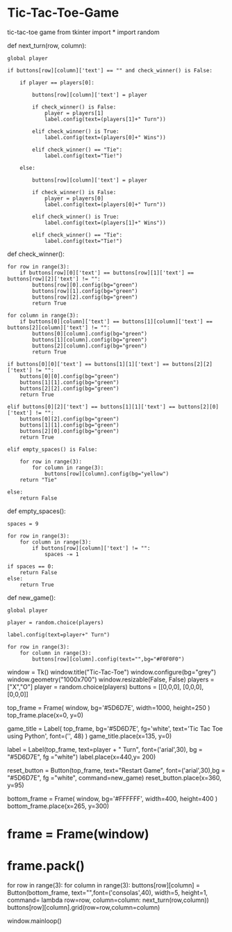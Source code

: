 # Tic-Tac-Toe-Game
tic-tac-toe game
from tkinter import *
import random

def next_turn(row, column):

    global player

    if buttons[row][column]['text'] == "" and check_winner() is False:

        if player == players[0]:

            buttons[row][column]['text'] = player

            if check_winner() is False:
                player = players[1]
                label.config(text=(players[1]+" Turn"))

            elif check_winner() is True:
                label.config(text=(players[0]+" Wins"))

            elif check_winner() == "Tie":
                label.config(text="Tie!")

        else:

            buttons[row][column]['text'] = player

            if check_winner() is False:
                player = players[0]
                label.config(text=(players[0]+" Turn"))

            elif check_winner() is True:
                label.config(text=(players[1]+" Wins"))

            elif check_winner() == "Tie":
                label.config(text="Tie!")

def check_winner():

    for row in range(3):
        if buttons[row][0]['text'] == buttons[row][1]['text'] == buttons[row][2]['text'] != "":
            buttons[row][0].config(bg="green")
            buttons[row][1].config(bg="green")
            buttons[row][2].config(bg="green")
            return True

    for column in range(3):
        if buttons[0][column]['text'] == buttons[1][column]['text'] == buttons[2][column]['text'] != "":
            buttons[0][column].config(bg="green")
            buttons[1][column].config(bg="green")
            buttons[2][column].config(bg="green")
            return True

    if buttons[0][0]['text'] == buttons[1][1]['text'] == buttons[2][2]['text'] != "":
        buttons[0][0].config(bg="green")
        buttons[1][1].config(bg="green")
        buttons[2][2].config(bg="green")
        return True

    elif buttons[0][2]['text'] == buttons[1][1]['text'] == buttons[2][0]['text'] != "":
        buttons[0][2].config(bg="green")
        buttons[1][1].config(bg="green")
        buttons[2][0].config(bg="green")
        return True

    elif empty_spaces() is False:

        for row in range(3):
            for column in range(3):
                buttons[row][column].config(bg="yellow")
        return "Tie"

    else:
        return False


def empty_spaces():

    spaces = 9

    for row in range(3):
        for column in range(3):
            if buttons[row][column]['text'] != "":
                spaces -= 1

    if spaces == 0:
        return False
    else:
        return True

def new_game():

    global player

    player = random.choice(players)

    label.config(text=player+" Turn")

    for row in range(3):
        for column in range(3):
            buttons[row][column].config(text="",bg="#F0F0F0")


window = Tk()
window.title("Tic-Tac-Toe")
window.configure(bg="grey")
window.geometry("1000x700")
window.resizable(False, False)
players = ["X","O"]
player = random.choice(players)
buttons = [[0,0,0],
           [0,0,0],
           [0,0,0]]


top_frame = Frame(
    window,
    bg='#5D6D7E',
    width=1000,
    height=250
)
top_frame.place(x=0, y=0)



game_title = Label(
    top_frame,
    bg='#5D6D7E',
    fg='white',
    text='Tic Tac Toe using Python',
    font=('', 48)
)
game_title.place(x=135, y=0)


label = Label(top_frame, text=player + " Turn", font=('arial',30), bg = "#5D6D7E", fg ="white")
label.place(x=440,y= 200)

reset_button = Button(top_frame, text="Restart Game", font=('arial',30),bg = "#5D6D7E", fg ="white", command=new_game)
reset_button.place(x=360, y=95)

bottom_frame = Frame(
    window,
    bg='#FFFFFF',
    width=400,
    height=400
)
bottom_frame.place(x=265, y=300)
# frame = Frame(window)
# frame.pack()

for row in range(3):
    for column in range(3):
        buttons[row][column] = Button(bottom_frame, text="",font=('consolas',40), width=5, height=1,
                                      command= lambda row=row, column=column: next_turn(row,column))
        buttons[row][column].grid(row=row,column=column)

window.mainloop()
